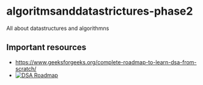 # algoritmsanddatastrictures-phase2
All about datastructures and algorithmns

## Important resources
- https://www.geeksforgeeks.org/complete-roadmap-to-learn-dsa-from-scratch/
- [![DSA Roadmap](https://upload.wikimedia.org/wikipedia/commons/thumb/4/48/Markdown-mark.svg/1200px-Markdown-mark.svg.png)](https://www.geeksforgeeks.org/complete-roadmap-to-learn-dsa-from-scratch/)

